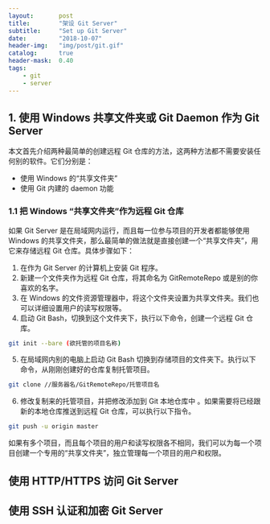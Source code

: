 ```yaml
---
layout:       post
title:        "架设 Git Server"
subtitle:     "Set up Git Server"
date:         "2018-10-07"
header-img:   "img/post/git.gif"
catalog:      true
header-mask:  0.40
tags:
    - git
    - server
---
```


## 1. 使用 Windows 共享文件夹或 Git Daemon 作为 Git Server

本文首先介绍两种最简单的创建远程 Git 仓库的方法，这两种方法都不需要安装任何别的软件。它们分别是：
- 使用 Windows 的“共享文件夹”
- 使用 Git 内建的 daemon 功能

### 1.1 把 Windows “共享文件夹”作为远程 Git 仓库
如果 Git Server 是在局域网内运行，而且每一位参与项目的开发者都能够使用 Windows 的共享文件夹，那么最简单的做法就是直接创建一个“共享文件夹”，用它来存储远程 Git 仓库。具体步骤如下：
1. 在作为 Git Server 的计算机上安装 Git 程序。
2. 新建一个文件夹作为远程 Git 仓库，将其命名为 GitRemoteRepo 或是别的你喜欢的名字。 
3. 在 Windows 的文件资源管理器中，将这个文件夹设置为共享文件夹。我们也可以详细设置用户的读写权限等。
4. 启动 Git Bash，切换到这个文件夹下，执行以下命令，创建一个远程 Git 仓库。
```sh
git init --bare (欲托管的项目名称)
```
5. 在局域网内别的电脑上启动 Git Bash 切换到存储项目的文件夹下。执行以下命令，从刚刚创建好的仓库复制托管项目。
```sh
git clone //服务器名/GitRemoteRepo/托管项目名
```
6. 修改复制来的托管项目，并把修改添加到 Git 本地仓库中
。如果需要将已经跟新的本地仓库推送到远程 Git 仓库，可以执行以下指令。
```sh
git push -u origin master
```

如果有多个项目，而且每个项目的用户和读写权限各不相同，我们可以为每一个项目创建一个专用的“共享文件夹”，独立管理每一个项目的用户和权限。

## 使用 HTTP/HTTPS 访问 Git Server

## 使用 SSH 认证和加密 Git Server
